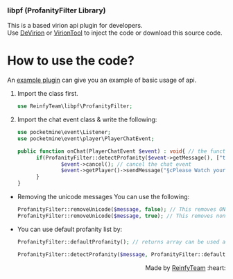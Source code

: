 ### libpf (ProfanityFilter Library)
This is a based virion api plugin for developers.<br>
Use [DeVirion](https://poggit.pmmp.io/p/DeVirion) or [VirionTool](https://poggit.pmmp.io/p/VirionTool) to inject the code or download this source code.<br>

# How to use the code?
An [example plugin](https://github.com/ReinfyTeam/ProfanityFilter-ExamplePlugin) can give you an example of basic usage of api.<br>
1. Import the class first.
   ```php
   use ReinfyTeam\libpf\ProfanityFilter;
   ```
2. Import the chat event class & write the following:
   ```php
   use pocketmine\event\Listener;
   use pocketmine\event\player\PlayerChatEvent;
   ```
   ```php
   public function onChat(PlayerChatEvent $event) : void{ // the function event
         if(ProfanityFilter::detectProfanity($event->getMessage(), ["test"])){
                 $event->cancel(); // cancel the chat event
                 $event->getPlayer()->sendMessage("§cPlease Watch your language!"); // the warning message
         }
   }
   ```
- Removing the unicode messages
  You can use the following:
  ```php
  ProfanityFilter::removeUnicode($message, false); // This removes ONLY non-printable characters like ®
  ProfanityFilter::removeUnicode($message, true); // This removes non-printable AND other mcpe characters such as emoji.
  ```
- You can use default profanity list by:
  ```php
  ProfanityFilter::defaultProfanity(); // returns array can be used as:

  ProfanityFilter::detectProfanity($message, ProfanityFilter::defaultProfanity());
  ```

<p align="right">Made by <a href="https://github.com/ReinfyTeam">ReinfyTeam</a> :heart:</p>
